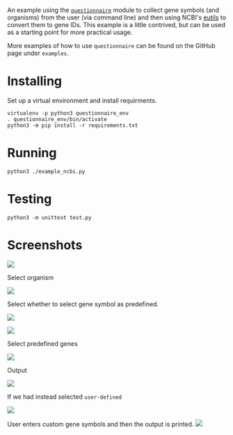 An example using the [`questionnaire`](https://github.com/kylebebak/questionnaire) module to collect gene symbols (and organisms) from the user (via command line) and then using NCBI's [eutils](https://www.ncbi.nlm.nih.gov/books/NBK25497/) to convert them to gene IDs.  This example is a little contrived, but can be used as a starting point for more practical usage.

More examples of how to use `questionnaire` can be found on the GitHub page under `examples`.

# Installing
Set up a virtual environment and install requirments.
```
virtualenv -p python3 questionnaire_env
. questionnaire_env/bin/activate
python3 -m pip install -r requirements.txt
```

# Running
```
python3 ./example_ncbi.py
```

# Testing
```
python3 -m unittest test.py
```

# Screenshots
![](images/screenshot-common-01.png)

Select organism

![](images/screenshot-common-02.png)

Select whether to select gene symbol as predefined.

![](images/screenshot-predefined-01.png)

![](images/screenshot-predefined-02.png)

Select predefined genes

![](images/screenshot-predefined-03.png)

Output

![](images/screenshot-predefined-04.png)

If we had instead selected `user-defined`

![](images/screenshot-user_defined-01.png)

User enters custom gene symbols and then the output is printed.
![](images/screenshot-user_defined-02.png)
